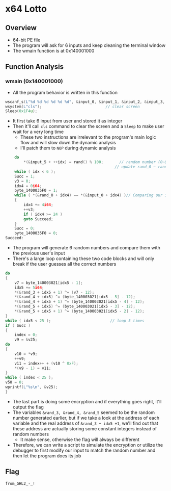 # x64 Lotto
## Overview
* 64-bit PE file
* The program will ask for 6 inputs and keep cleaning the terminal window
* The wmain function is at 0x140001000
## Function Analysis
### wmain (0x140001000)
* All the program behavior is written in this function
```c
wscanf_s(L"%d %d %d %d %d %d", &input_0, &input_1, &input_2, &input_3, &input_4, &input_5);
wsystem(L"cls");                            // clear screen
Sleep(0x1F4u);
```
* It first take 6 input from user and stored it as integer
* Then it'll call ```cls``` command to clear the screen and a ```Sleep``` to make user wait for a very long time
  * These two instructions are irrelevant to the program's main logic flow and will slow down the dynamic analysis
  * I'll patch them to ```NOP``` during dynamic analysis
```c
    do
        *(&input_5 + ++idx) = rand() % 100;       // random number (0~99)
                                                // update rand_0 ~ rand_5
    while ( idx < 6 );
    Succ = 1;
    v3 = 0;
    idx4 = 0i64;
    byte_1400035F0 = 1;
    while ( *(&rand_0 + idx4) == *(&input_0 + idx4) )// Comparing our input with the random number
    {
        idx4 += 4i64;
        ++v3;
        if ( idx4 >= 24 )
        goto Succeed;
    }
    Succ = 0;
    byte_1400035F0 = 0;
Succeed:
```
* The program will generate 6 random numbers and compare them with the previous user's input
* There's a large loop containing these two code blocks and will only break if the user guesses all the correct numbers
```c
do
{
    v7 = byte_140003021[idx5 - 1];
    idx5 += 5i64;
    *(&rand_3 + idx5 + 1) ^= (v7 - 12);         
    *(&rand_4 + idx5) ^= (byte_140003021[idx5 - 5] - 12);
    *(&rand_4 + idx5 + 1) ^= (byte_140003021[idx5 - 4] - 12);
    *(&rand_5 + idx5) ^= (byte_140003021[idx5 - 3] - 12);
    *(&rand_5 + idx5 + 1) ^= (byte_140003021[idx5 - 2] - 12);
}
while ( idx5 < 25 );                          // loop 5 times
if ( Succ )
{
    index = 0;
    v9 = &v25;
do
{
    v10 = *v9;
    ++v9;
    v11 = index++ + (v10 ^ 0xF);
    *(v9 - 1) = v11;
}
while ( index < 25 );
v50 = 0;
wprintf(L"%s\n", &v25);
}
```
* The last part is doing some encryption and if everything goes right, it'll output the flag
* The variables ```&rand_3, &rand_4, &rand_5``` seemed to be the random number generated earlier, but if we take a look at the address of each variable and the real address of ```&rand_3 + idx5 +1```, we'll find out that these address are actually storing some constant integers instead of random numbers
  * It make sense, otherwise the flag will always be different
* Therefore, we can write a script to simulate the encryption or utilize the debugger to first modify our input to match the random number and then let the program does its job
## Flag
```from_GHL2_-_!```